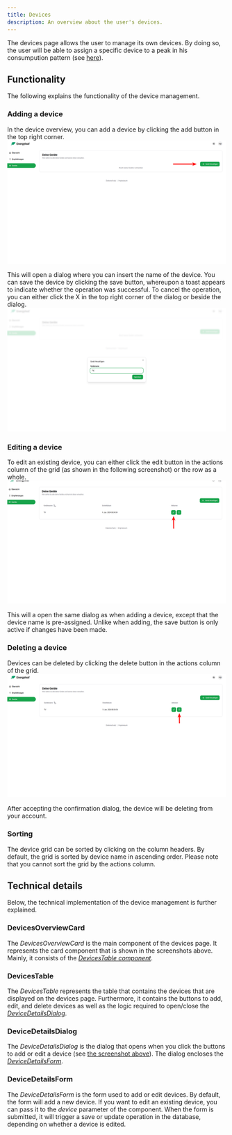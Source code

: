 ```yaml
---
title: Devices
description: An overview about the user's devices.
---
```


The devices page allows the user to manage its own devices. By doing so, the user will be able to assign a specific device to a peak in his consumpution pattern (see [here](/web/dashboard#peaks)). 

## Functionality
The following explains the functionality of the device management.

### Adding a device
In the device overview, you can add a device by clicking the add button in the top right corner.
![Button for adding a device](/src/assets/devices/add_device_button.png)

This will open a dialog where you can insert the name of the device. You can save the device by clicking the save button, whereupon a toast appears to indicate whether the operation was successful. To cancel the operation, you can either click the X in the top right corner of the dialog or beside the dialog.
![Dialog for adding a device](/src/assets/devices/add_device_dialog.png)

### Editing a device
To edit an existing device, you can either click the edit button in the actions column of the grid (as shown in the following screenshot) or the row as a whole.
![Begin to edit a device](/src/assets/devices/edit_device_button.png)

This will a open the same dialog as when adding a device, except that the device name is pre-assigned. Unlike when adding, the save button is only active if changes have been made.

### Deleting a device
Devices can be deleted by clicking the delete button in the actions column of the grid.
![Button to delete a device](/src/assets/devices/delete_device_button.png)

After accepting the confirmation dialog, the device will be deleting from your account.

### Sorting
The device grid can be sorted by clicking on the column headers. By default, the grid is sorted by device name in ascending order. Please note that you cannot sort the grid by the actions column.

## Technical details
Below, the technical implementation of the device management is further explained.

### DevicesOverviewCard
The *DevicesOverviewCard* is the main component of the devices page. It represents the card component that is shown in the screenshots above. Mainly, it consists of the [*DevicesTable component*](#devicestable).

### DevicesTable
The *DevicesTable* represents the table that contains the devices that are displayed on the devices page. Furthermore, it contains the buttons to add, edit, and delete devices as well as the logic required to open/close the [*DeviceDetailsDialog*](#devicedetailsdialog).

### DeviceDetailsDialog
The *DeviceDetailsDialog* is the dialog that opens when you click the buttons to add or edit a device (see [the screenshot above](#adding-a-device)). The dialog encloses the [*DeviceDetailsForm*](#devicedetailsform).

### DeviceDetailsForm
The *DeviceDetailsForm* is the form used to add or edit devices. By default, the form will add a new device. If you want to edit an existing device, you can pass it to the *device* parameter of the component. When the form is submitted, it will trigger a save or update operation in the database, depending on whether a device is edited.